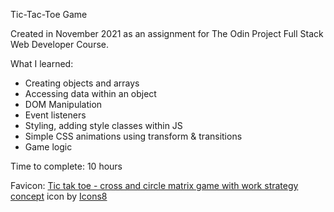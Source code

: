 Tic-Tac-Toe Game

Created in November 2021 as an assignment for The Odin Project Full Stack Web Developer Course.

What I learned:

- Creating objects and arrays
- Accessing data within an object
- DOM Manipulation
- Event listeners
- Styling, adding style classes within JS
- Simple CSS animations using transform & transitions
- Game logic

Time to complete: 10 hours

Favicon:
<a target="_blank" href="https://icons8.com/icon/1PbWqiBc6xY7/tic-tak-toe---cross-and-circle-matrix-game-with-work-strategy-concept">Tic tak toe - cross and circle matrix game with work strategy concept</a> icon by <a target="_blank" href="https://icons8.com">Icons8</a>
